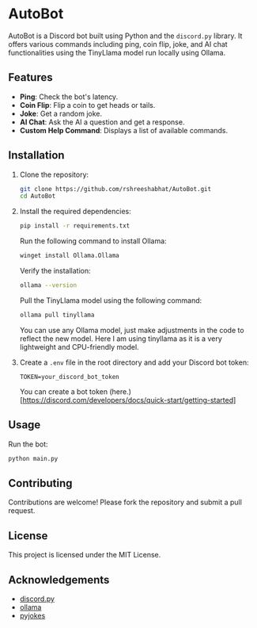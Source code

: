 # AutoBot

AutoBot is a Discord bot built using Python and the `discord.py` library. It offers various commands including ping, coin flip, joke, and AI chat functionalities using the TinyLlama model run locally using Ollama.

## Features

- **Ping**: Check the bot's latency.
- **Coin Flip**: Flip a coin to get heads or tails.
- **Joke**: Get a random joke.
- **AI Chat**: Ask the AI a question and get a response.
- **Custom Help Command**: Displays a list of available commands.

## Installation

1. Clone the repository:
    ```sh
    git clone https://github.com/rshreeshabhat/AutoBot.git
    cd AutoBot
    ```

2. Install the required dependencies:
    ```sh
    pip install -r requirements.txt
    ```
    
    Run the following command to install Ollama:
    ```sh
    winget install Ollama.Ollama
    ```

    Verify the installation:
    ```sh
    ollama --version
    ```

    Pull the TinyLlama model using the following command:
    ```sh
    ollama pull tinyllama
    ```
    
    You can use any Ollama model, just make adjustments in the code to reflect the new model. Here I am using tinyllama as it is a very lightweight and CPU-friendly model.



3. Create a `.env` file in the root directory and add your Discord bot token:
    ```env
    TOKEN=your_discord_bot_token
    ```
    You can create a bot token (here.)[https://discord.com/developers/docs/quick-start/getting-started] 
## Usage

Run the bot:
```sh
python main.py
```

## Contributing

Contributions are welcome! Please fork the repository and submit a pull request.

## License

This project is licensed under the MIT License.

## Acknowledgements

- [discord.py](https://github.com/Rapptz/discord.py)
- [ollama](https://github.com/ollama/ollama)
- [pyjokes](https://github.com/pyjokes/pyjokes)
